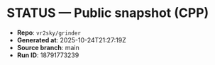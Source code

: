 # STATUS — Public snapshot (CPP)

- **Repo**: `vr2sky/grinder`
- **Generated at**: 2025-10-24T21:27:19Z
- **Source branch**: main
- **Run ID**: 18791773239

